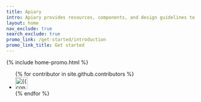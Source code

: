 ```yaml
---
title: Apiary
intro: Apiary provides resources, components, and design guidelines to help product teams work more efficiently, and to create simple, intuitive and beautiful experiences.
layout: home
nav_exclude: true
search_exclude: true
promo_link: /get-started/introduction
promo_link_title: Get started
---
```


{% include home-promo.html %}

<ul class="list-style-none">
{% for contributor in site.github.contributors %}
  <li class="d-inline-block mr-1">
     <a href="{{ contributor.html_url }}"><img src="{{ contributor.avatar_url }}" width="32" height="32" alt="{{ contributor.login }}"></a>
  </li>
{% endfor %}
</ul>
